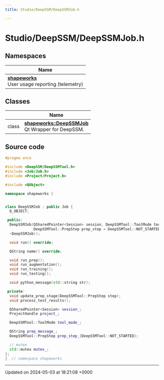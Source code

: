 ```yaml
---
title: Studio/DeepSSM/DeepSSMJob.h

---
```


# Studio/DeepSSM/DeepSSMJob.h



## Namespaces

| Name           |
| -------------- |
| **[shapeworks](../Namespaces/namespaceshapeworks.md)** <br>User usage reporting (telemetry)  |

## Classes

|                | Name           |
| -------------- | -------------- |
| class | **[shapeworks::DeepSSMJob](../Classes/classshapeworks_1_1DeepSSMJob.md)** <br>Qt Wrapper for DeepSSM.  |




## Source code

```cpp
#pragma once

#include <DeepSSM/DeepSSMTool.h>
#include <Job/Job.h>
#include <Project/Project.h>

#include <QObject>

namespace shapeworks {


class DeepSSMJob : public Job {
  Q_OBJECT;

 public:
  DeepSSMJob(QSharedPointer<Session> session, DeepSSMTool::ToolMode tool_mode,
             DeepSSMTool::PrepStep prep_step = DeepSSMTool::NOT_STARTED);
  ~DeepSSMJob();

  void run() override;

  QString name() override;

  void run_prep();
  void run_augmentation();
  void run_training();
  void run_testing();

  void python_message(std::string str);

 private:
  void update_prep_stage(DeepSSMTool::PrepStep step);
  void process_test_results();

  QSharedPointer<Session> session_;
  ProjectHandle project_;

  DeepSSMTool::ToolMode tool_mode_;

  QString prep_message_;
  DeepSSMTool::PrepStep prep_step_{DeepSSMTool::NOT_STARTED};

  // mutex
  std::mutex mutex_;
};
}  // namespace shapeworks
```


-------------------------------

Updated on 2024-05-03 at 18:21:08 +0000
